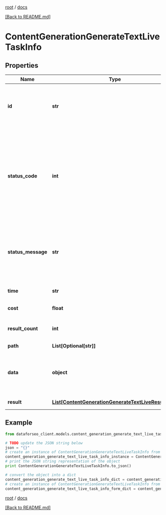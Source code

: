 [root](./../ "root") / [docs](./ "docs")

[[Back to README.md]](./../README.md "[Back to README.md]")

# ContentGenerationGenerateTextLiveTaskInfo

## Properties

Name | Type | Description | Notes
------------ | ------------- | ------------- | -------------
**id** | **str** | task identifier unique task identifier in our system in the UUID format | [optional]
**status_code** | **int** | status code of the task generated by DataForSEO, can be within the following range: 10000-60000 you can find the full list of the response codes here | [optional]
**status_message** | **str** | informational message of the task you can find the full list of general informational messages here | [optional]
**time** | **str** | execution time, seconds | [optional]
**cost** | **float** | total tasks cost, USD | [optional]
**result_count** | **int** | number of elements in the result array | [optional]
**path** | **List[Optional[str]]** | URL path | [optional]
**data** | **object** | contains the same parameters that you specified in the POST request | [optional]
**result** | [**List[ContentGenerationGenerateTextLiveResultInfo]**](ContentGenerationGenerateTextLiveResultInfo.md) | array of results | [optional]

## Example

```python
from dataforseo_client.models.content_generation_generate_text_live_task_info import ContentGenerationGenerateTextLiveTaskInfo

# TODO update the JSON string below
json = "{}"
# create an instance of ContentGenerationGenerateTextLiveTaskInfo from a JSON string
content_generation_generate_text_live_task_info_instance = ContentGenerationGenerateTextLiveTaskInfo.from_json(json)
# print the JSON string representation of the object
print ContentGenerationGenerateTextLiveTaskInfo.to_json()

# convert the object into a dict
content_generation_generate_text_live_task_info_dict = content_generation_generate_text_live_task_info_instance.to_dict()
# create an instance of ContentGenerationGenerateTextLiveTaskInfo from a dict
content_generation_generate_text_live_task_info_form_dict = content_generation_generate_text_live_task_info.from_dict(content_generation_generate_text_live_task_info_dict)
```

  

[root](./../ "root") / [docs](./ "docs")

[[Back to README.md]](./../README.md "[Back to README.md]")